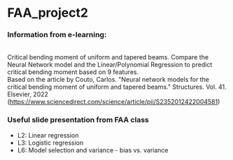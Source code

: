 # FAA_project2

### Information from e-learning:
</br>Critical bending moment of uniform and tapered beams. Compare the Neural Network model and the Linear/Polynomial Regression to predict critical bending moment based on 9 features.
</br>Based on the article by Couto, Carlos. "Neural network models for the critical bending moment of uniform and tapered beams." Structures. Vol. 41. Elsevier, 2022
</br>(https://www.sciencedirect.com/science/article/pii/S2352012422004581)


### Useful slide presentation from FAA class
- L2: Linear regression
- L3: Logistic regression
- L6: Model selection and variance - bias vs. variance
